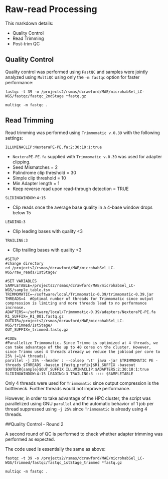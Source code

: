 # Raw-read Processing

This markdown details:

* Quality Control
* Read Trimming
* Post-trim QC

## Quality Control

Quality control was performed using `FastQC` and samples were jointly analyzed using `MultiQC` using only the `-m fastqc` option for faster performance:

```
fastqc -t 39 -o /projects2/rsmas/dcrawford/MAE/microhabSel_LC-WGS/fastqc/fastqc_2ndStage *fastq.gz

multiqc -m fastqc .
```

## Read Trimming

Read trimming was performed using `Trimmomatic v.0.39` with the following settings:

`ILLUMINACLIP:NexteraPE-PE.fa:2:30:10:1:true`

* `NexteraPE-PE.fa` supplied with `Trimmomatic v.0.39` was used for adapter clipping.
* Seed Mismatches = 2
* Palindrome clip threshold = 30
* Simple clip threshold = 10
* Min Adapter length = 1
* Keep reverse read upon read-through detection = TRUE

`SLIDINGWINDOW:4:15`

* Clip reads once the average base quality in a 4-base window drops below 15

`LEADING:3`

* Clip leading bases with quality <3

`TRAILING:3`

* Clip trailing bases with quality <3


```
#SETUP
#change directory
cd /projects2/rsmas/dcrawford/MAE/microhabSel_LC-WGS/raw_reads/1stStage/

#SET VARIABLES
SAMPLETABLE=/projects2/rsmas/dcrawford/MAE/microhabSel_LC-WGS/sample_table.tsv
TRIMMOMATIC=~/software/local/Trimmomatic-0.39/trimmomatic-0.39.jar
THREADS=4  #Optimal number of threads for Trimmomatic since output compression is limiting and more threads lead to no performance increase.
ADAPTERS=~/software/local/Trimmomatic-0.39/adapters/NexteraPE-PE.fa
R1_SUFFIX=_R1_001.fastq.gz
OUTDIR=/projects2/rsmas/dcrawford/MAE/microhabSel_LC-WGS/trimmed/1stStage/
OUT_SUFFIX=_trimmed.fastq.gz

#CODE
#Parallelize Trimmomatic. Since Trimmo is optimized at 4 threads, we can take advantage of the up to 40 cores on the cluster. However, since Trimmo uses 4 threads already we reduce the jobload per core to 25% (=1/4 threads).
parallel -j 25% --header : --colsep '\t' java -jar $TRIMMOMATIC PE -threads $THREADS -basein {fastq_prefix}$R1_SUFFIX -baseout $OUTDIR{sample}$OUT_SUFFIX ILLUMINACLIP:$ADAPTERS:2:30:10:1:true SLIDINGWINDOW:4:15 LEADING:3 TRAILING:3 :::: $SAMPLETABLE
```
Only 4 threads were used for `Trimmomatic` since output compression is the bottleneck. Further threads would not improve performance.

However, in order to take advantage of the HPC cluster, the script was parallelized using GNU `parallel` and the automatic behavior of 1 job per thread suppressed using `-j 25%` since `Trimmomatic` is already using 4 threads.

##Quality Control - Round 2

A second round of QC is performed to check whether adapter trimming was performed as expected.

The code used is essentially the same as above:

```
fastqc -t 39 -o /projects2/rsmas/dcrawford/MAE/microhabSel_LC-WGS/trimmed/fastqc/fastqc_1stStage_trimmed *fastq.gz

multiqc -m fastqc .
```
